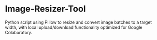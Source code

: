 # Image-Resizer-Tool
Python script using Pillow to resize and convert image batches to a target width, with local upload/download functionality optimized for Google Colaboratory.
